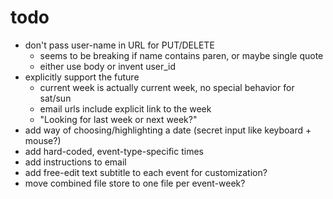 # todo

- don't pass user-name in URL for PUT/DELETE
  - seems to be breaking if name contains paren, or maybe single quote
  - either use body or invent user_id
- explicitly support the future
  - current week is actually current week, no special behavior for sat/sun
  - email urls include explicit link to the week
  - "Looking for last week or next week?"
- add way of choosing/highlighting a date (secret input like keyboard + mouse?)
- add hard-coded, event-type-specific times
- add instructions to email
- add free-edit text subtitle to each event for customization?
- move combined file store to one file per event-week?
